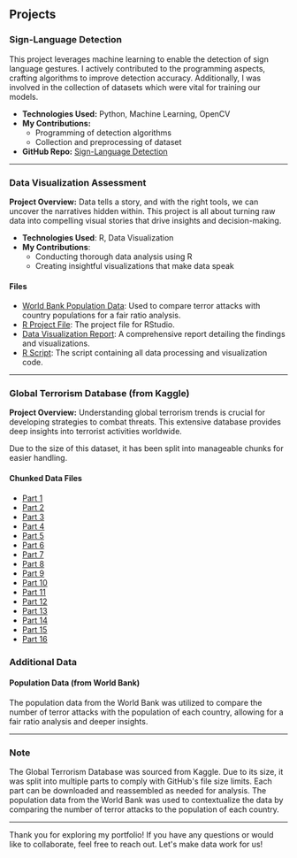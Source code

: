 ## Projects

### Sign-Language Detection
This project leverages machine learning to enable the detection of sign language gestures. I actively contributed to the programming aspects, crafting algorithms to improve detection accuracy. Additionally, I was involved in the collection of datasets which were vital for training our models.

- **Technologies Used:** Python, Machine Learning, OpenCV
- **My Contributions:**
  - Programming of detection algorithms
  - Collection and preprocessing of dataset
- **GitHub Repo:** [Sign-Language Detection](https://github.com/naeem0512/Sign-Language)

---

### Data Visualization Assessment
**Project Overview:**
Data tells a story, and with the right tools, we can uncover the narratives hidden within. This project is all about turning raw data into compelling visual stories that drive insights and decision-making.

- **Technologies Used**: R, Data Visualization
- **My Contributions**:
  - Conducting thorough data analysis using R
  - Creating insightful visualizations that make data speak

#### Files
- [World Bank Population Data](./API_SP.POP.TOTL_DS2_en_csv_v2_344555.csv): Used to compare terror attacks with country populations for a fair ratio analysis.
- [R Project File](./Assessment%202%20-%20Data%20Visualisation.Rproj): The project file for RStudio.
- [Data Visualization Report](./Assessment_2_Data_VisualisationReport.pdf): A comprehensive report detailing the findings and visualizations.
- [R Script](./Assessment2.R): The script containing all data processing and visualization code.

---

### Global Terrorism Database (from Kaggle)
**Project Overview:**
Understanding global terrorism trends is crucial for developing strategies to combat threats. This extensive database provides deep insights into terrorist activities worldwide.

Due to the size of this dataset, it has been split into manageable chunks for easier handling.

#### Chunked Data Files
- [Part 1](./csv_chunks/globalterrorismdb_0718dist_part1.csv)
- [Part 2](./csv_chunks/globalterrorismdb_0718dist_part2.csv)
- [Part 3](./csv_chunks/globalterrorismdb_0718dist_part3.csv)
- [Part 4](./csv_chunks/globalterrorismdb_0718dist_part4.csv)
- [Part 5](./csv_chunks/globalterrorismdb_0718dist_part5.csv)
- [Part 6](./csv_chunks/globalterrorismdb_0718dist_part6.csv)
- [Part 7](./csv_chunks/globalterrorismdb_0718dist_part7.csv)
- [Part 8](./csv_chunks/globalterrorismdb_0718dist_part8.csv)
- [Part 9](./csv_chunks/globalterrorismdb_0718dist_part9.csv)
- [Part 10](./csv_chunks/globalterrorismdb_0718dist_part10.csv)
- [Part 11](./csv_chunks/globalterrorismdb_0718dist_part11.csv)
- [Part 12](./csv_chunks/globalterrorismdb_0718dist_part12.csv)
- [Part 13](./csv_chunks/globalterrorismdb_0718dist_part13.csv)
- [Part 14](./csv_chunks/globalterrorismdb_0718dist_part14.csv)
- [Part 15](./csv_chunks/globalterrorismdb_0718dist_part15.csv)
- [Part 16](./csv_chunks/globalterrorismdb_0718dist_part16.csv)

### Additional Data
#### Population Data (from World Bank)
The population data from the World Bank was utilized to compare the number of terror attacks with the population of each country, allowing for a fair ratio analysis and deeper insights.

---

### Note
The Global Terrorism Database was sourced from Kaggle. Due to its size, it was split into multiple parts to comply with GitHub's file size limits. Each part can be downloaded and reassembled as needed for analysis. The population data from the World Bank was used to contextualize the data by comparing the number of terror attacks to the population of each country.

---

Thank you for exploring my portfolio! If you have any questions or would like to collaborate, feel free to reach out. Let's make data work for us!
